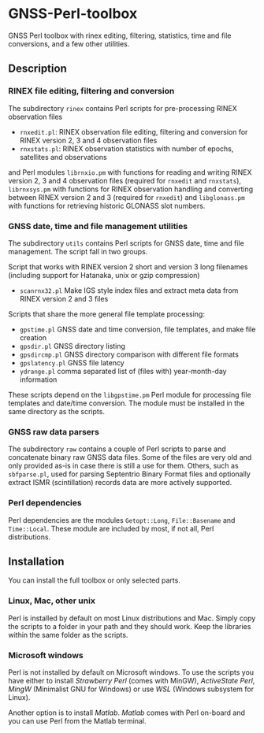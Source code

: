 # GNSS-Perl-toolbox
GNSS Perl toolbox with rinex editing, filtering, statistics, time and file conversions, and a few other utilities.

## Description

### RINEX file editing, filtering and conversion

The subdirectory `rinex` contains Perl scripts for pre-processing RINEX observation files

- `rnxedit.pl`: RINEX observation file editing, filtering and conversion for RINEX version 2, 3 and 4 observation files
- `rnxstats.pl`: RINEX observation statistics with number of epochs, satellites and observations

and Perl modules `librnxio.pm` with functions for reading and writing RINEX version 2, 3 and 4 observation files (required for `rnxedit` and `rnxstats`),
`librnxsys.pm` with functions for RINEX observation handling and converting between RINEX version 2 and 3 (required for `rnxedit`) and `libglonass.pm` with functions for retrieving historic GLONASS slot numbers.

### GNSS date, time and file management utilities

The subdirectory `utils` contains Perl scripts for GNSS date, time and file management.
The script fall in two groups. 

Script that works with RINEX version 2 short and version 3 long filenames (including support for Hatanaka, unix or gzip
compression)

- `scanrnx32.pl` Make IGS style index files and extract meta data from RINEX version 2 and 3 files

Scripts that share the more general file template processing:

- `gpstime.pl` GNSS date and time conversion, file templates, and make file creation
- `gpsdir.pl` GNSS directory listing 
- `gpsdircmp.pl` GNSS directory comparison with different file formats
- `gpslatency.pl` GNSS file latency 
- `ydrange.pl` comma separated list of (files with) year-month-day information

These scripts depend on the `libgpstime.pm` Perl module for processing file templates and date/time conversion.
The module must be installed in the same directory as the scripts. 

### GNSS raw data parsers

The subdirectory `raw` contains a couple of Perl scripts to parse and concatenate binary raw
GNSS data files. Some of the files are very old and only provided as-is in case there is still a use for them.
Others, such as `sbfparse.pl`, used for parsing Septentrio Binary Format files and optionally extract ISMR (scintillation) records
data are more actively supported.

### Perl dependencies

Perl dependencies are the modules `Getopt::Long`, `File::Basename` and `Time::Local`. These module are included by most, if not all, 
Perl distributions.

## Installation

You can install the full toolbox or only selected parts.

### Linux, Mac, other unix

Perl is installed by default on most Linux distributions and Mac. Simply copy the scripts to a folder in your path and they should work. Keep the libraries within the same folder as the scripts.

### Microsoft windows

Perl is not installed by default on Microsoft windows. To use the scripts you have either to install *Strawberry Perl* (comes with MinGW), *ActiveState Perl*, *MingW* (Minimalist GNU for Windows) or use *WSL* (Windows subsystem for Linux).

Another option is to install *Matlab*. *Matlab* comes with Perl on-board and you can use Perl from the Matlab terminal.

